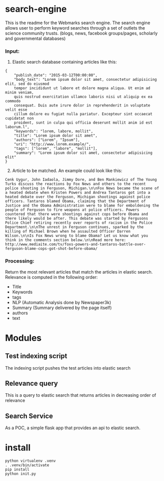 
# search-engine

This is the readme for the Webmarks search engine. The search engine allows user to perform keyword searches through a set of outlets the science community trusts. (blogs, news, facebook groups/pages, scholarly and governmental databases)

### Input:
1. Elastic search database containing articles like this:
```
{
	"publish_date": "2015-03-12T00:00:00",
	"body_text": "Lorem ipsum dolor sit amet, consectetur adipisicing elit, sed do eiusmod
	tempor incididunt ut labore et dolore magna aliqua. Ut enim ad minim veniam,
	quis nostrud exercitation ullamco laboris nisi ut aliquip ex ea commodo
	consequat. Duis aute irure dolor in reprehenderit in voluptate velit esse
	cillum dolore eu fugiat nulla pariatur. Excepteur sint occaecat cupidatat non
	proident, sunt in culpa qui officia deserunt mollit anim id est laborum.l",
	"keywords": "lorem, labore, mollit",
	"title": "Lorem ipsum dolor sit amet",
	"authors": ["Lorem", "Ipsum"],
	"uri": "http://www.lorem.example/",
	"tags": ["lorem", "labore", "mollit"],
	"summary": "Lorem ipsum dolor sit amet, consectetur adipisicing elit"
}
```
2. Article to be matched. An example could look like this:
```
Cenk Uygur, John Iadaola, Jimmy Dore, and Ben Mankiewicz of The Young Turks discuss the reactions by Fox News and others to the recent police shooting in Ferguson, Michigan.\n\nFox News became the scene of a heated debate when Kristen Powers and Andrea Tantaros got into a heated debate over the Ferguson, Michigan shootings against police officers. Tantaros blamed Obama, claiming that the Department of Justice and the Obama Administration were to blame for emboldening the people of Ferguson to fire weapons at police officers. Powers countered that there were shootings against cops before Obama and there likely would be after. This debate was started by Fergusons Police Chief retiring recently over reports of racism in the Police Department.\n\nThe unrest in Ferguson continues, sparked by the killing of Michael Brown when he assaulted Officer Darren Wilson.\n\nIs Fox News wrong to blame Obama? Let us know what you think in the comments section below.\n\nRead more here: http://www.mediaite.com/tv/foxs-powers-and-tantaros-battle-over-ferguson-blame-cops-got-shot-before-obama/
```
### Processing:
Return the most relevant articles that match the articles in elastic search.
Relevance is computed in the following order:
- Title
- Keywords
- tags
- NLP (Automatic Analysis done by Newspaper3k)
- Summary (Summary delivered by the page itself)
- authors
- text

# Modules
## Test indexing script
The indexing script pushes the test articles into elastic search
## Relevance query
This is a query to elastic search that returns articles in decreasing order of relevance
## Search Service
As a POC, a simple flask app that provides an api to elastic search.
# install
```
python virtualenv .venv
. .venv/bin/activate
pip install
python init.py
```